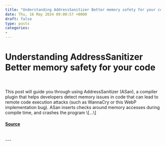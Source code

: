 ```yaml
---
title: "Understanding AddressSanitizer Better memory safety for your code"
date: Thu, 16 May 2024 09:00:57 +0000
draft: false
type: posts
categories: 
- 
---
```

# Understanding AddressSanitizer Better memory safety for your code

<br/>

<br/>
This post will guide you through using AddressSanitizer (ASan), a compiler plugin that helps developers detect memory issues in code that can lead to remote code execution attacks (such as WannaCry or this WebP implementation bug). ASan inserts checks around memory accesses during compile time, and crashes the program \[…\]

#### [Source](https://blog.trailofbits.com/2024/05/16/understanding-addresssanitizer-better-memory-safety-for-your-code/)

<br/>
---
